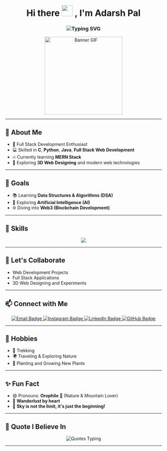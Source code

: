 <h1 align="center">
  Hi there <img src="https://media.giphy.com/media/hvRJCLFzcasrR4ia7z/giphy.gif" width="35px"/> , I'm Adarsh Pal
</h1>

<h3 align="center">
  <img src="https://readme-typing-svg.demolab.com?font=Fira+Code&size=22&pause=1000&center=true&width=440&lines=Full+Stack+Developer;Python%2C+Java%2C+C+Programmer;Learning+DSA%2C+AI%2C+Web3;Nature+Lover+%F0%9F%8C%B1+Trekker+%F0%9F%A5%BE" alt="Typing SVG" />
</h3>

<p align="center">
  <img src="https://i.pinimg.com/originals/8e/7b/5b/8e7b5bc5f2039f43887bce8f600f8ab0.gif" width="250" alt="Banner GIF"/>
</p>

---

## 🚀 About Me
- 🌟 Full Stack Development Enthusiast
- 💻 Skilled in **C**, **Python**, **Java**, **Full Stack Web Development**
- 🔥 Currently learning **MERN Stack**
- 🎨 Exploring **3D Web Designing** and modern web technologies

---

## 🎯 Goals
- 📚 Learning **Data Structures & Algorithms (DSA)**
- 🤖 Exploring **Artificial Intelligence (AI)**
- 🌐 Diving into **Web3 (Blockchain Development)**

---

## 🧩 Skills
<p align="center">
  <img src="https://skillicons.dev/icons?i=html,css,javascript,react,nodejs,express,mongodb,python,java,c,mysql,tailwind,bootstrap,github" />
</p>

---

## 🤝 Let's Collaborate
- Web Development Projects
- Full Stack Applications
- 3D Web Designing and Experiments

---

## 📫 Connect with Me

<p align="center">
  <a href="mailto:adarsh.r.s.pal@gmail.com" target="_blank">
    <img src="https://img.shields.io/badge/Email-D14836?style=for-the-badge&logo=gmail&logoColor=white" alt="Email Badge" />
  </a>
  <a href="https://www.instagram.com/_adarsh.pal?igsh=MWR1Y3Jwdm56bmJteA==" target="_blank">
    <img src="https://img.shields.io/badge/Instagram-E4405F?style=for-the-badge&logo=instagram&logoColor=white" alt="Instagram Badge" />
  </a>
  <a href="https://www.linkedin.com/in/adarsh-pal-11212b292?utm_source=share&utm_campaign=share_via&utm_content=profile&utm_medium=android_app" target="_blank">
    <img src="https://img.shields.io/badge/LinkedIn-0077B5?style=for-the-badge&logo=linkedin&logoColor=white" alt="LinkedIn Badge" />
  </a>
  <a href="https://github.com/pal-adarsh" target="_blank">
    <img src="https://img.shields.io/badge/GitHub-181717?style=for-the-badge&logo=github&logoColor=white" alt="GitHub Badge" />
  </a>
</p>



---

## 🌱 Hobbies
- 🥾 Trekking
- 🌍 Traveling & Exploring Nature
- 🌱 Planting and Growing New Plants

---

## ✨ Fun Fact
- 😄 Pronouns: **Orophile** 🌊 (Nature & Mountain Lover)
- 🧭 **Wanderlust by heart**
- 🚀 **Sky is not the limit, it's just the beginning!**

---

## 🧠 Quote I Believe In
<p align="center">
  <img src="https://readme-typing-svg.demolab.com?font=Fira+Code&size=24&duration=3000&pause=500&color=00FEEF&center=true&vCenter=true&width=800&lines=The+Sky+is+NOT+the+Limit!;Keep+Exploring+New+Horizons!;Stay+Curious%2C+Stay+Foolish!;Keep+Learning+Keep+Growing!" alt="Quotes Typing" />
</p>

---

<!---
## 🏆 GitHub Trophy
<p align="center">
  <img src="https://github-profile-trophy.vercel.app/?username=pal-adarsh&theme=onedark&no-frame=true&no-bg=true&margin-w=4" />
</p>

---

## 🔥 GitHub Streak
<p align="center">
  <img src="https://github-readme-streak-stats.herokuapp.com/?user=pal-adarsh&theme=algolia" alt="GitHub Streak" />
</p>

---

## 📊 GitHub Stats
<p align="center">
  <img src="https://github-readme-stats.vercel.app/api?username=pal-adarsh&show_icons=true&theme=algolia" alt="GitHub Stats" />
</p>

---

===>

## 📚 Top Languages
<p align="center">
  <img src="https://github-readme-stats.vercel.app/api/top-langs/?username=pal-adarsh&layout=compact&theme=algolia" alt="Top Languages" />
</p>

---
